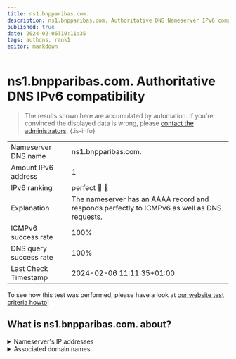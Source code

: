 ```yaml
---
title: ns1.bnpparibas.com.
description: ns1.bnpparibas.com. Authoritative DNS Nameserver IPv6 compatibility
published: true
date: 2024-02-06T10:11:35
tags: authdns, rank1
editor: markdown
---
```


# ns1.bnpparibas.com. Authoritative DNS IPv6 compatibility

> The results shown here are accumulated by automation. If you're convinced the displayed data is wrong, please [contact the administrators](/howto/chat). 
{.is-info}




|   |   |
| - | - |
| Nameserver DNS name | ns1.bnpparibas.com.
| Amount IPv6 address | 1
| IPv6 ranking | perfect :1st_place_medal: [🔗](/howto/ranking) |
| Explanation | The nameserver has an AAAA record and responds perfectly to ICMPv6 as well as DNS requests. |
| ICMPv6 success rate | 100%|
| DNS query success rate | 100% |
| Last Check Timestamp | 2024-02-06 11:11:35+01:00 |

To see how this test was performed, please have a look at [our website test criteria howto](/howto/testcriteria/authdns)!


## What is ns1.bnpparibas.com. about?




<details>
<summary>Nameserver's IP addresses</summary>

2600:1401:2::9

</details>



<details>
<summary>Associated domain names</summary>

group.bnpparibas

</details>
